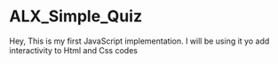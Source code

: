 # ALX_Simple_Quiz
Hey,
This is my first JavaScript implementation. I will be using it yo add interactivity to Html and Css codes
